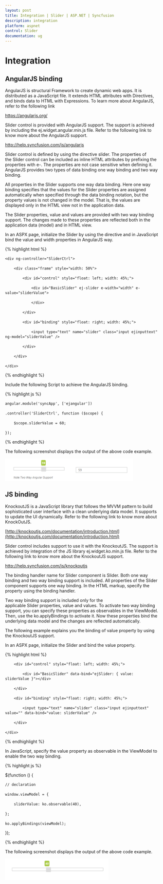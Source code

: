 ```yaml
---
layout: post
title: Integration | Slider | ASP.NET | Syncfusion
description: integration
platform: aspnet
control: Slider
documentation: ug
---
```


# Integration

## AngularJS binding

AngularJS is structural Framework to create dynamic web apps. It is distributed as a JavaScript file. It extends HTML attributes with Directives, and binds data to HTML with Expressions. To learn more about AngularJS, refer to the following link

<https://angularjs.org/>

Slider control is provided with AngularJS support. The support is achieved by including the ej.widget.angular.min.js file. Refer to the following link to know more about the AngularJS support.

<http://help.syncfusion.com/js/angularjs>

Slider control is defined by using the directive slider. The properties of the Slider control can be included as inline HTML attributes by prefixing the properties with e-. The properties are not case sensitive when defining it. AngularJS provides two types of data binding one way binding and two way binding.

All properties in the Slider supports one way data binding. Here one way binding specifies that the values for the Slider properties are assigned automatically when specified through the data binding notation, but the property values is not changed in the model. That is, the values are displayed only in the HTML view not in the application data.

The Slider properties, value and values are provided with two way binding support. The changes made to these properties are reflected both in the application data (model) and in HTML view.

In an ASPX page, initialize the Slider by using the directive and in JavaScript bind the value and width properties in AngularJS way. 

{% highlight html %}

<div ng-app="syncApp">

    <div ng-controller="SliderCtrl">

        <div class="frame" style="width: 50%">

            <div id="control" style="float: left; width: 45%;">

                <div id="BasicSlider" ej-slider e-width="width" e-value="sliderValue">

                </div>

            </div>

            <div id="binding" style="float: right; width: 45%;">

                <input type="text" name="slider" class="input ejinputtext" ng-model="sliderValue" />

            </div>

        </div>

    </div>

</div>

{% endhighlight %}



Include the following Script to achieve the AngularJS binding.

{% highlight js %}

    angular.module('syncApp', ['ejangular'])

    .controller('SliderCtrl', function ($scope) {

        $scope.sliderValue = 60;

    });

{% endhighlight %}



The following screenshot displays the output of the above code example.

 ![](Integration_images/Integration_img1.png)



## JS binding

KnockoutJS is a JavaScript library that follows the MVVM pattern to build sophisticated user interface with a clean underlying data model. It supports to update the UI dynamically. Refer to the following link to know more about KnockOutJS.

[http://knockoutjs.com/documentation/introduction.html](http://knockoutjs.com/documentation/introduction.html)

Slider control includes support to use it with the KnockoutJS. The support is achieved by integration of the JS library ej.widget.ko.min.js file. Refer to the following link to know more about the KnockoutJS support.

<http://help.syncfusion.com/js/knockoutjs>

The binding handler name for Slider component is Slider. Both one way binding and two way binding support is included. All properties of the Slider component supports one way binding. In the HTML markup, specify the property using the binding handler.

Two way binding support is included only for the applicable Slider properties, value and values. To activate two way binding support, you can specify these properties as observables in the ViewModel. Then, use the ko.applyBindings to activate it. Now these properties bind the underlying data model and the changes are reflected automatically.

The following example explains you the binding of value property by using the KnockoutJS support.

In an ASPX page, initialize the Slider and bind the value property. 

{% highlight html %}

<div class="frame">

        <div id="control" style="float: left; width: 45%;">

            <div id="BasicSlider" data-bind="ejSlider: { value: sliderValue }"></div>           

        </div>

        <div id="binding" style="float: right; width: 45%;">

            <input type="text" name="slider" class="input ejinputtext" value="" data-bind="value: sliderValue" />

        </div>

    </div>

{% endhighlight %}



In JavaScript, specify the value property as observable in the ViewModel to enable the two way binding.

{% highlight js %}

$(function () {

	// declaration           

	window.viewModel = {

		sliderValue: ko.observable(40),

	};

	ko.applyBindings(viewModel);

});

{% endhighlight %}



The following screenshot displays the output of the above code example.

 ![](Integration_images/Integration_img2.png)





